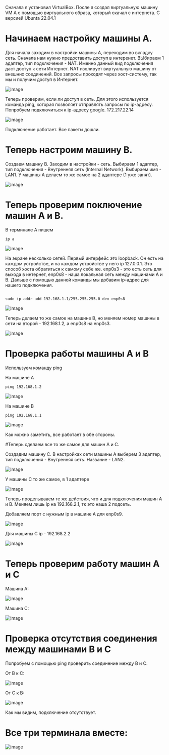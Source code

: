 Сначала я установил VirtualBox. После я создал виртуальную машину VM A с помощью виртуального образа, который скачал с интернета. С версией Ubunta 22.04.1

# Начинаем настройку машины A.

Для начала заходим в настройки машины А, переходим во вкладку сеть. Сначала нам нужно предоставить доступ в интеренет. ВЫбираем 1 адаптер, тип подключения - NAT. Именно данный вид подключения даст доступ к сети Интернет. NAT изолирует виртуальную машину от внешних соединений. Все запросы проходят через хост-систему, так мы и получим доступ в Интернет. 

![image](https://github.com/cs-itmo-2023/lab-3-Andrzakourcev/assets/144477949/e8247954-e32c-41a6-9f2d-17e2aa967571)

Теперь проверим, если ли доступ в сеть. Для этого используется команда ping, которая позволяет отправлять запросы по ip-адресу. Попробуем подключиться к ip-адресу google. 172.217.22.14

![image](https://github.com/cs-itmo-2023/lab-3-Andrzakourcev/assets/144477949/8ddb7095-a4bb-407f-8798-a9c9e37779db)

Подключение работает. Все пакеты дошли.

# Теперь настроим машину B. 

Создаем машину B. 
Заходим в настройки - сеть. Выбираем 1 адаптер, тип подключения - Внутренняя сеть (Internal Network). Выбираем имя - LAN1. У машины A делаем то же самое на 2 адаптере (1 уже занят). 

![image](https://github.com/cs-itmo-2023/lab-3-Andrzakourcev/assets/144477949/5f6d3186-0e38-42f5-98c0-664a8cab4326)

# Теперь проверим поключение машин A и B.

В терминале A пишем 
```
ip a
```
![image](https://github.com/cs-itmo-2023/lab-3-Andrzakourcev/assets/144477949/cd43aa16-c97b-4a38-932b-61cceba8d9a3)

На экране несколько сетей. Первый интерфейс это loopback. Он есть на каждом устройстве, и на каждом устройстве у него ip 127.0.0.1. Это способ хоста обратиться к самому себе же. enp0s3 - это есть сеть для выхода в интернет, enp0s8 - наша локальная сеть между машинами А и B. Дальше с помощью данной команды мы добавим ip-адрес для нашего подключения.

```

sudo ip addr add 192.168.1.1/255.255.255.0 dev enp0s8

```
![image](https://github.com/cs-itmo-2023/lab-3-Andrzakourcev/assets/144477949/fded338c-24e5-48ad-af45-5f42678d707d)

Теперь делаем то же самое на машине B, но меняем номер машины в сети на второй - 192.168.1.2, а enp0s8 на enp0s3.

![image](https://github.com/cs-itmo-2023/lab-3-Andrzakourcev/assets/144477949/28706e70-f87e-4652-9571-a5d72e470987)


# Проверка работы машины A и B

Используем команду ping

На машине A

```
ping 192.168.1.2
```

![image](https://github.com/cs-itmo-2023/lab-3-Andrzakourcev/assets/144477949/d81856a9-73cb-47b4-8d91-b2d82fe55bce)


На машине B

```
ping 192.168.1.1
```
![image](https://github.com/cs-itmo-2023/lab-3-Andrzakourcev/assets/144477949/3b715eb7-9ab4-4107-9906-2ff06ca0855c)

Как можно заметить, все работает в обе стороны.

#Теперь сделаем все то же самое для машин A и C. 

Создадим машину C. В настройках сети машины A выберем 3 адаптер, тип подключения - Внутренняя сеть. Название - LAN2. 

![image](https://github.com/cs-itmo-2023/lab-3-Andrzakourcev/assets/144477949/daaf9432-3981-4407-9685-9777fbe90c57)

У машины C то же самое, в 1 адаптере 

![image](https://github.com/cs-itmo-2023/lab-3-Andrzakourcev/assets/144477949/eda8435a-4ff0-4a10-8512-1dad37600a5a)

Теперь проделывааем те же действия, что и для подключения машин A и B. Меняем лишь ip на 192.168.2.1, тк это наша 2 подсеть.

Добавляем порт с нужным ip в машине A для enp0s9.

![image](https://github.com/cs-itmo-2023/lab-3-Andrzakourcev/assets/144477949/d441003b-7d66-40b9-adb0-ff75ebf7f9aa)


Для машины C ip - 192.168.2.2

![image](https://github.com/cs-itmo-2023/lab-3-Andrzakourcev/assets/144477949/ef338e9b-b924-4276-8b16-890c03708fdc)


# Теперь проверим работу машин A и C

Машина A:

![image](https://github.com/cs-itmo-2023/lab-3-Andrzakourcev/assets/144477949/37ecf06e-de27-4cb3-ab77-f8270ee15b7d)


Машина С:

![image](https://github.com/cs-itmo-2023/lab-3-Andrzakourcev/assets/144477949/6ae28199-658a-4559-9ca1-1545e7807f32)

# Проверка отсутствия соединения между машинами B и C
Попробуем с помощью ping проверить соединение между B и С.

От B к C:

![image](https://github.com/cs-itmo-2023/lab-3-Andrzakourcev/assets/144477949/32053ecf-b51e-45e3-9c71-ff8dd686f7be)

От C к B:

![image](https://github.com/cs-itmo-2023/lab-3-Andrzakourcev/assets/144477949/16c220a4-13f7-47d5-bb0d-114916c37403)

Как мы видим, подключение отсутствует.

# Все три терминала вместе:

![image](https://github.com/cs-itmo-2023/lab-3-Andrzakourcev/assets/144477949/371a4b0f-8ce6-4393-b7ad-104709903481)

